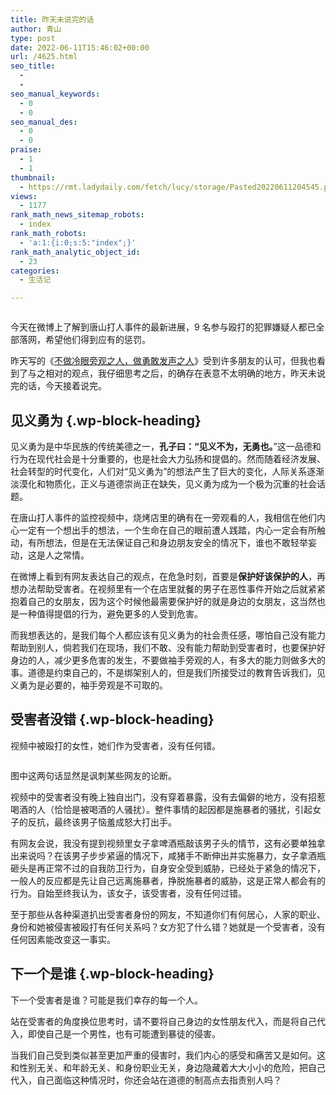 ```yaml
---
title: 昨天未说完的话
author: 青山
type: post
date: 2022-06-11T15:46:02+00:00
url: /4625.html
seo_title:
  - 
  - 
seo_manual_keywords:
  - 0
  - 0
seo_manual_des:
  - 0
  - 0
praise:
  - 1
  - 1
thumbnail:
  - https://rmt.ladydaily.com/fetch/lucy/storage/Pasted20220611204545.png
views:
  - 1177
rank_math_news_sitemap_robots:
  - index
rank_math_robots:
  - 'a:1:{i:0;s:5:"index";}'
rank_math_analytic_object_id:
  - 23
categories:
  - 生活记

---
```

<div class="wp-block-image">
  <figure class="aligncenter"><a href="https://rmt.ladydaily.com/fetch/lucy/storage/20220611210740.jpg?w=1280"><img decoding="async" src="https://rmt.ladydaily.com/fetch/lucy/storage/20220611210740.jpg?w=1280" alt=""/ alt="昨天未说完的话 - 第1张图片" title="昨天未说完的话 - 第1张图片 | 印记" ></a></figure>
</div>

今天在微博上了解到唐山打人事件的最新进展，9 名参与殴打的犯罪嫌疑人都已全部落网，希望他们得到应有的惩罚。

昨天写的《[不做冷眼旁观之人，做勇敢发声之人][1]》受到许多朋友的认可，但我也看到了与之相对的观点，我仔细思考之后，的确存在表意不太明确的地方，昨天未说完的话，今天接着说完。

## 见义勇为 {.wp-block-heading}

见义勇为是中华民族的传统美德之一，**孔子曰：“见义不为，无勇也。**”这一品德和行为在现代社会是十分重要的，也是社会大力弘扬和提倡的。然而随着经济发展、社会转型的时代变化，人们对“见义勇为”的想法产生了巨大的变化，人际关系逐渐淡漠化和物质化，正义与道德崇尚正在缺失，见义勇为成为一个极为沉重的社会话题。

在唐山打人事件的监控视频中，烧烤店里的确有在一旁观看的人，我相信在他们内心一定有一个想出手的想法，一个生命在自己的眼前遭人践踏，内心一定会有所触动，有所想法，但是在无法保证自己和身边朋友安全的情况下，谁也不敢轻举妄动，这是人之常情。

在微博上看到有网友表达自己的观点，在危急时刻，首要是**保护好该保护的人**，再想办法帮助受害者。在视频里有一个在店里就餐的男子在恶性事件开始之后就紧紧抱着自己的女朋友，因为这个时候他最需要保护好的就是身边的女朋友，这当然也是一种值得提倡的行为，避免更多的人受到危害。

而我想表达的，是我们每个人都应该有见义勇为的社会责任感，哪怕自己没有能力帮助到别人，倘若我们在现场，我们不敢、没有能力帮助到受害者时，也要保护好身边的人，减少更多危害的发生，不要做袖手旁观的人，有多大的能力则做多大的事。道德是约束自己的，不是绑架别人的，但是我们所接受过的教育告诉我们，见义勇为是必要的，袖手旁观是不可取的。

## 受害者没错 {.wp-block-heading}

视频中被殴打的女性，她们作为受害者，没有任何错。

<div class="wp-block-image">
  <figure class="aligncenter"><a href="https://rmt.ladydaily.com/fetch/lucy/storage/Pasted20220611204545.png?w=1280"><img decoding="async" src="https://rmt.ladydaily.com/fetch/lucy/storage/Pasted20220611204545.png?w=1280" alt=""/ alt="昨天未说完的话 - 第2张图片" title="昨天未说完的话 - 第2张图片 | 印记" ></a></figure>
</div>

图中这两句话显然是讽刺某些网友的论断。

视频中的受害者没有晚上独自出门，没有穿着暴露，没有去偏僻的地方，没有招惹喝酒的人（恰恰是被喝酒的人骚扰）。整件事情的起因都是施暴者的骚扰，引起女子的反抗，最终该男子恼羞成怒大打出手。

有网友会说，我没有提到视频里女子拿啤酒瓶敲该男子头的情节，这有必要单独拿出来说吗？在该男子步步紧逼的情况下，咸猪手不断伸出并实施暴力，女子拿酒瓶砸头是再正常不过的自我防卫行为，自身安全受到威胁，已经处于紧急的情况下，一般人的反应都是先让自己远离施暴者，挣脱施暴者的威胁，这是正常人都会有的行为。自始至终我认为，该女子，该受害者，没有任何过错。

至于那些从各种渠道扒出受害者身份的网友，不知道你们有何居心，人家的职业、身份和她被侵害被殴打有任何关系吗？女方犯了什么错？她就是一个受害者，没有任何因素能改变这一事实。

## 下一个是谁 {.wp-block-heading}

下一个受害者是谁？可能是我们幸存的每一个人。

站在受害者的角度换位思考时，请不要将自己身边的女性朋友代入，而是将自己代入，即使自己是一个男性，也有可能遭到暴徒的侵害。

当我们自己受到类似甚至更加严重的侵害时，我们内心的感受和痛苦又是如何。这和性别无关、和年龄无关、和身份职业无关，身边隐藏着大大小小的危险，把自己代入，自己面临这种情况时，你还会站在道德的制高点去指责别人吗？

 [1]: https://yinji.org/4620.html